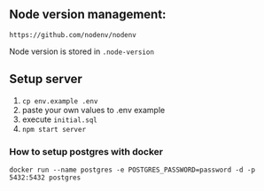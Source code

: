 ## Node version management:

    https://github.com/nodenv/nodenv
    
Node version is stored in `.node-version`

## Setup server

1) `cp env.example .env`
2) paste your own values to .env example
3) execute `initial.sql`  
4) `npm start server`

### How to setup postgres with docker

    docker run --name postgres -e POSTGRES_PASSWORD=password -d -p 5432:5432 postgres
